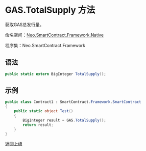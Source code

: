 # GAS.TotalSupply 方法

获取GAS总发行量。

命名空间：[Neo.SmartContract.Framework.Native](../../native/index.md)

程序集：Neo.SmartContract.Framework

## 语法

```cs
public static extern BigInteger TotalSupply();
```

## 示例

```cs
public class Contract1 : SmartContract.Framework.SmartContract
{
    public static object Test()
    {
        BigInteger result = GAS.TotalSupply();
        return result;
    }
}
```

[返回上级](index.md)